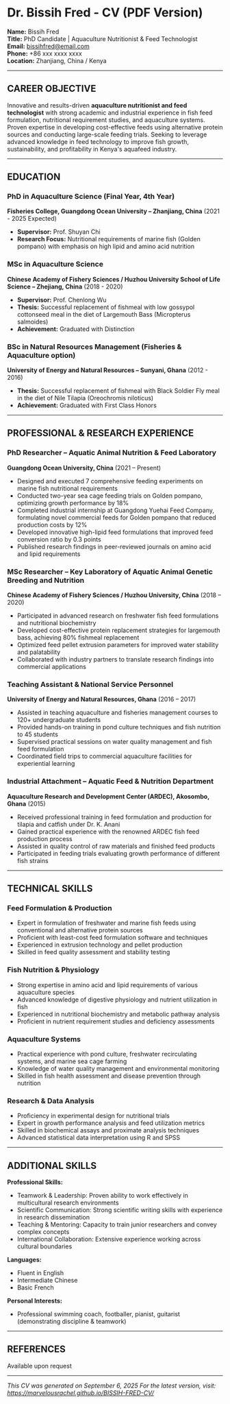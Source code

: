 # Dr. Bissih Fred - CV (PDF Version)

**Name:** Bissih Fred  
**Title:** PhD Candidate | Aquaculture Nutritionist & Feed Technologist  
**Email:** bissihfred@email.com  
**Phone:** +86 xxx xxxx xxxx  
**Location:** Zhanjiang, China / Kenya  

---

## CAREER OBJECTIVE

Innovative and results-driven **aquaculture nutritionist and feed technologist** with strong academic and industrial experience in fish feed formulation, nutritional requirement studies, and aquaculture systems. Proven expertise in developing cost-effective feeds using alternative protein sources and conducting large-scale feeding trials. Seeking to leverage advanced knowledge in feed technology to improve fish growth, sustainability, and profitability in Kenya's aquafeed industry.

---

## EDUCATION

### PhD in Aquaculture Science (Final Year, 4th Year)
**Fisheries College, Guangdong Ocean University – Zhanjiang, China** (2021 - 2025 Expected)
- **Supervisor:** Prof. Shuyan Chi
- **Research Focus:** Nutritional requirements of marine fish (Golden pompano) with emphasis on high lipid and amino acid nutrition

### MSc in Aquaculture Science
**Chinese Academy of Fishery Sciences / Huzhou University School of Life Science – Zhejiang, China** (2018 - 2020)
- **Supervisor:** Prof. Chenlong Wu
- **Thesis:** Successful replacement of fishmeal with low gossypol cottonseed meal in the diet of Largemouth Bass (Micropterus salmoides)
- **Achievement:** Graduated with Distinction

### BSc in Natural Resources Management (Fisheries & Aquaculture option)
**University of Energy and Natural Resources – Sunyani, Ghana** (2012 - 2016)
- **Thesis:** Successful replacement of fishmeal with Black Soldier Fly meal in the diet of Nile Tilapia (Oreochromis niloticus)
- **Achievement:** Graduated with First Class Honors

---

## PROFESSIONAL & RESEARCH EXPERIENCE

### PhD Researcher – Aquatic Animal Nutrition & Feed Laboratory
**Guangdong Ocean University, China** (2021 – Present)
- Designed and executed 7 comprehensive feeding experiments on marine fish nutritional requirements
- Conducted two-year sea cage feeding trials on Golden pompano, optimizing growth performance by 18%
- Completed industrial internship at Guangdong Yuehai Feed Company, formulating novel commercial feeds for Golden pompano that reduced production costs by 12%
- Developed innovative high-lipid feed formulations that improved feed conversion ratio by 0.3 points
- Published research findings in peer-reviewed journals on amino acid and lipid requirements

### MSc Researcher – Key Laboratory of Aquatic Animal Genetic Breeding and Nutrition
**Chinese Academy of Fishery Sciences / Huzhou University, China** (2018 – 2020)
- Participated in advanced research on freshwater fish feed formulations and nutritional biochemistry
- Developed cost-effective protein replacement strategies for largemouth bass, achieving 80% fishmeal replacement
- Optimized feed pellet extrusion parameters for improved water stability and palatability
- Collaborated with industry partners to translate research findings into commercial applications

### Teaching Assistant & National Service Personnel
**University of Energy and Natural Resources, Ghana** (2016 – 2017)
- Assisted in teaching aquaculture and fisheries management courses to 120+ undergraduate students
- Provided hands-on training in pond culture techniques and fish nutrition to 45 students
- Supervised practical sessions on water quality management and fish feed formulation
- Coordinated field trips to commercial aquaculture facilities for experiential learning

### Industrial Attachment – Aquatic Feed & Nutrition Department
**Aquaculture Research and Development Center (ARDEC), Akosombo, Ghana** (2015)
- Received professional training in feed formulation and production for tilapia and catfish under Dr. K. Anani
- Gained practical experience with the renowned ARDEC fish feed production process
- Assisted in quality control of raw materials and finished feed products
- Participated in feeding trials evaluating growth performance of different fish strains

---

## TECHNICAL SKILLS

### Feed Formulation & Production
- Expert in formulation of freshwater and marine fish feeds using conventional and alternative protein sources
- Proficient with least-cost feed formulation software and techniques
- Experienced in extrusion technology and pellet production
- Skilled in feed quality assessment and stability testing

### Fish Nutrition & Physiology
- Strong expertise in amino acid and lipid requirements of various aquaculture species
- Advanced knowledge of digestive physiology and nutrient utilization in fish
- Experienced in nutritional biochemistry and metabolic pathway analysis
- Proficient in nutrient requirement studies and deficiency assessments

### Aquaculture Systems
- Practical experience with pond culture, freshwater recirculating systems, and marine sea cage farming
- Knowledge of water quality management and environmental monitoring
- Skilled in fish health assessment and disease prevention through nutrition

### Research & Data Analysis
- Proficiency in experimental design for nutritional trials
- Expert in growth performance analysis and feed utilization metrics
- Skilled in biochemical assays and proximate analysis techniques
- Advanced statistical data interpretation using R and SPSS

---

## ADDITIONAL SKILLS

**Professional Skills:**
- Teamwork & Leadership: Proven ability to work effectively in multicultural research environments
- Scientific Communication: Strong scientific writing skills with experience in research dissemination
- Teaching & Mentoring: Capacity to train junior researchers and convey complex concepts
- International Collaboration: Extensive experience working across cultural boundaries

**Languages:**
- Fluent in English
- Intermediate Chinese
- Basic French

**Personal Interests:**
- Professional swimming coach, footballer, pianist, guitarist (demonstrating discipline & teamwork)

---

## REFERENCES

Available upon request

---

*This CV was generated on September 6, 2025*
*For the latest version, visit: https://marvelousrachel.github.io/BISSIH-FRED-CV/*
